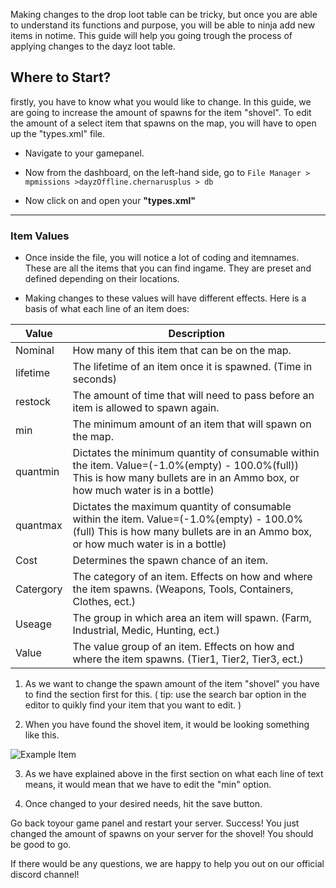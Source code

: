 Making changes to the drop loot table can be tricky, but once you are able to understand its functions and purpose, you will be able to ninja add new items in notime. This guide will help you going trough the process of applying changes to the dayz loot table.


## Where to Start?


firstly, you have to know what you would like to change. In this guide, we are going to increase the amount of spawns for the item "shovel". To edit the amount of a select item that spawns on the map, you will have to open up the "types.xml" file.

  

- Navigate to your gamepanel.

- Now from the dashboard, on the left-hand side, go to `File Manager > mpmissions >dayzOffline.chernarusplus > db`

- Now click on and open your **"types.xml"**

----------

### Item Values

  

- Once inside the file, you will notice a lot of coding and itemnames. These are all the items that you can find ingame. They are preset and defined depending on their locations.

- Making changes to these values will have different effects. Here is a basis of what each line of an item does:

  

| Value | Description |
|--|--|
| Nominal | How many of this item that can be on the map. |
|lifetime|The lifetime of an item once it is spawned. (Time in seconds)|
| restock| The amount of time that will need to pass before an item is allowed to spawn again. |
|min|The minimum amount of an item that will spawn on the map.|
| quantmin| Dictates the minimum quantity of consumable within the item. Value=(-1.0%(empty) - 100.0%(full)) This is how many bullets are in an Ammo box, or how much water is in a bottle) |
|quantmax|Dictates the maximum quantity of consumable within the item. Value=(-1.0%(empty) - 100.0%(full) This is how many bullets are in an Ammo box, or how much water is in a bottle)|
| Cost | Determines the spawn chance of an item. |
|Catergory|The category of an item. Effects on how and where the item spawns. (Weapons, Tools, Containers, Clothes, ect.)|
| Useage | The group in which area an item will spawn. (Farm, Industrial, Medic, Hunting, ect.) |
|Value|The value group of an item. Effects on how and where the item spawns. (Tier1, Tier2, Tier3, ect.)|

  

1. As we want to change the spawn amount of the item "shovel" you have to find the section first for this. ( tip: use the search bar option in the editor to quikly find your item that you want to edit. )

2. When you have found the shovel item, it would be looking something like this.

![Example Item](../images/itemshovel.png)

3. As we have explained above in the first section on what each line of
text means, it would mean that we have to edit the "min" option.

4. Once changed to your desired needs, hit the save button. 

Go back toyour game panel and restart your server. Success! You just changed the amount of spawns on your server for the shovel! You should be good to go.

If there would be any questions, we are happy to help you out on our official discord channel!